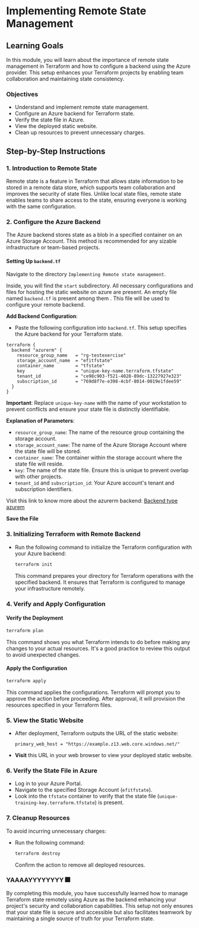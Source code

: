 # Implementing Remote State Management

## Learning Goals

In this module, you will learn about the importance of remote state management in Terraform and how to configure a backend using the Azure provider. This setup enhances your Terraform projects by enabling team collaboration and maintaining state consistency.

### Objectives

- Understand and implement remote state management.
- Configure an Azure backend for Terraform state.
- Verify the state file in Azure.
- View the deployed static website.
- Clean up resources to prevent unnecessary charges.

## Step-by-Step Instructions

### 1. Introduction to Remote State

Remote state is a feature in Terraform that allows state information to be stored in a remote data store, which supports team collaboration and improves the security of state files. Unlike local state files, remote state enables teams to share access to the state, ensuring everyone is working with the same configuration.

### 2. Configure the Azure Backend

The Azure backend stores state as a blob in a specified container on an Azure Storage Account. This method is recommended for any sizable infrastructure or team-based projects.

#### Setting Up `backend.tf`

Navigate to the directory `Implementing Remote state management`.

Inside, you will find the `start` subdirectory. All necessary configurations and files for hosting the static website on azure are present. An empty file named `backend.tf` is present among them . This file will be used to configure your remote backend.


**Add Backend Configuration**:

   - Paste the following configuration into `backend.tf`. This setup specifies the Azure backend for your Terraform state.

   ```hcl
   terraform {
     backend "azurerm" {
       resource_group_name   = "rg-testexercise"
       storage_account_name  = "efitfstate"
       container_name        = "tfstate"
       key                   = "unique-key-name.terraform.tfstate"
       tenant_id             = "ce98c903-f521-4028-89dc-13227927e323"
       subscription_id       = "769d8f7e-e398-4cbf-8014-0019e1fdee59"
     }
   }
   ```

   **Important**: Replace `unique-key-name` with the name of your workstation to prevent conflicts and ensure your state file is distinctly identifiable.

**Explanation of Parameters**:
   - `resource_group_name`: The name of the resource group containing the storage account.
   - `storage_account_name`: The name of the Azure Storage Account where the state file will be stored.
   - `container_name`: The container within the storage account where the state file will reside.
   - `key`: The name of the state file. Ensure this is unique to prevent overlap with other projects.
   - `tenant_id` and `subscription_id`: Your Azure account's tenant and subscription identifiers.


Visit this link to know more about the azurerm backend:
[Backend type azurem](https://developer.hashicorp.com/terraform/language/settings/backends/azurerm)

 **Save the File**


### 3. Initializing Terraform with Remote Backend

- Run the following command to initialize the Terraform configuration with your Azure backend:

  ```bash
  terraform init
  ```

  This command prepares your directory for Terraform operations with the specified backend. It ensures that Terraform is configured to manage your infrastructure remotely.

### 4. Verify and Apply Configuration

#### Verify the Deployment

```bash
terraform plan
```
This command shows you what Terraform intends to do before making any changes to your actual resources. It's a good practice to review this output to avoid unexpected changes.

#### Apply the Configuration

```bash
terraform apply
```
This command applies the configurations. Terraform will prompt you to approve the action before proceeding. After approval, it will provision the resources specified in your Terraform files.

### 5. View the Static Website

- After deployment, Terraform outputs the URL of the static website:
  
  ```plaintext
  primary_web_host = "https://example.z13.web.core.windows.net/"
  ```

- **Visit** this URL in your web browser to view your deployed static website.

### 6. Verify the State File in Azure

- Log in to your Azure Portal.
- Navigate to the specified Storage Account (`efitfstate`).
- Look into the `tfstate` container to verify that the state file (`unique-training-key.terraform.tfstate`) is present.

### 7. Cleanup Resources

To avoid incurring unnecessary charges:

- Run the following command:

  ```bash
  terraform destroy
  ```

  Confirm the action to remove all deployed resources.

### YAAAAYYYYYYYY 🎆

By completing this module, you have successfully learned how to manage Terraform state remotely using Azure as the backend enhancing your project's security and collaboration capabilities. This setup not only ensures that your state file is secure and accessible but also facilitates teamwork by maintaining a single source of truth for your Terraform state.
